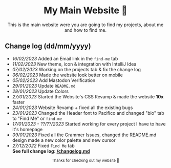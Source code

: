 <div align="center">

# My Main Website 🦕
<sup2> This is the main website were you are going to find my projects, about me and how to find me. </sup2>
</div>

## Change log (dd/mm/yyyy)
* *16/02/2023* Added an Email link in the `find-me` tab
* *11/02/2023* New theme, icon & integration with IntelliJ Idea
* *07/02/2023* Working on the projects tab & fix the change log
* *06/02/2023* Made the website look better on mobile
* *05/02/2023* Add Mastodon Verification
* *29/01/2023* Update `README.md`
* *28/01/2023* Update Colors
* *27/01/2023* Started the Website's CSS Revamp & made the website **10x** faster
* *24/01/2023* Website Revamp + fixed all the existing bugs
* *23/01/2023* Changed the Header font to Pacifico and changed "bio" tab to "Find Me" or `find-me`
* *17/01/2023 - ??/??/2023* Started working for every project I have to have it's homepage
* *09/01/2023* Fixed all the Grammer Issues, changed the README.md design made a new color palette and new cursor
* *27/12/2022* Fixed `Find Me` tab
<br>**See full change log:  <a href="https://github.com/GabsEdits/gabsedits.github.io/blob/main/changelog.md" target="_blank" rel="noopener">/changelog.md</a>**</br>

<div align="center">
  <sup> Thanks for checking out my website 👋</sup>
  </div>
